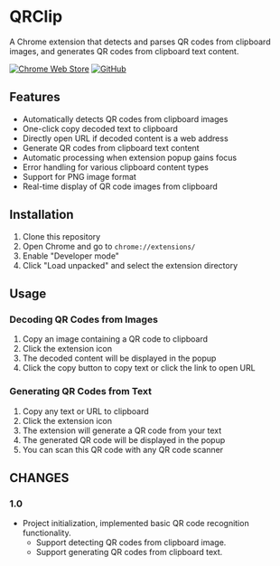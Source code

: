 # QRClip

A Chrome extension that detects and parses QR codes from clipboard images, and generates QR codes from clipboard text content.

[![Chrome Web Store](https://img.shields.io/chrome-web-store/v/YOUR_EXTENSION_ID_HERE?label=Chrome%20Web%20Store)](https://chrome.google.com/webstore/detail/YOUR_EXTENSION_ID_HERE)
[![GitHub](https://img.shields.io/github/v/release/JackSho/qrclip?label=GitHub)](https://github.com/JackSho/qrclip)

## Features

- Automatically detects QR codes from clipboard images
- One-click copy decoded text to clipboard
- Directly open URL if decoded content is a web address
- Generate QR codes from clipboard text content
- Automatic processing when extension popup gains focus
- Error handling for various clipboard content types
- Support for PNG image format
- Real-time display of QR code images from clipboard

## Installation

1. Clone this repository
2. Open Chrome and go to `chrome://extensions/`
3. Enable "Developer mode"
4. Click "Load unpacked" and select the extension directory

## Usage

### Decoding QR Codes from Images

1. Copy an image containing a QR code to clipboard
2. Click the extension icon
3. The decoded content will be displayed in the popup
4. Click the copy button to copy text or click the link to open URL

### Generating QR Codes from Text

1. Copy any text or URL to clipboard
2. Click the extension icon
3. The extension will generate a QR code from your text
4. The generated QR code will be displayed in the popup
5. You can scan this QR code with any QR code scanner

## CHANGES

### 1.0

- Project initialization, implemented basic QR code recognition functionality.
  - Support detecting QR codes from clipboard image.
  - Support generating QR codes from clipboard text.
